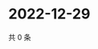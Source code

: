 # 2022-12-29

共 0 条

<!-- BEGIN WEIBO -->
<!-- 最后更新时间 Thu Dec 29 2022 21:17:38 GMT+0800 (China Standard Time) -->

<!-- END WEIBO -->
